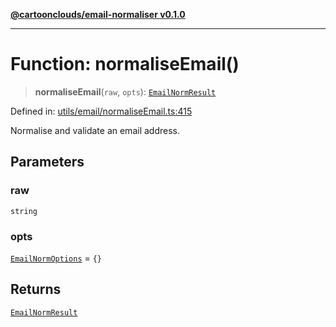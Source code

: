 [**@cartoonclouds/email-normaliser v0.1.0**](../README.md)

***

# Function: normaliseEmail()

> **normaliseEmail**(`raw`, `opts`): [`EmailNormResult`](../type-aliases/EmailNormResult.md)

Defined in: [utils/email/normaliseEmail.ts:415](https://gitlab.com/good-life/glp-frontend/-/blob/main/packages/plugins/email-normaliser/src/utils/email/normaliseEmail.ts#L415)

Normalise and validate an email address.

## Parameters

### raw

`string`

### opts

[`EmailNormOptions`](../type-aliases/EmailNormOptions.md) = `{}`

## Returns

[`EmailNormResult`](../type-aliases/EmailNormResult.md)
